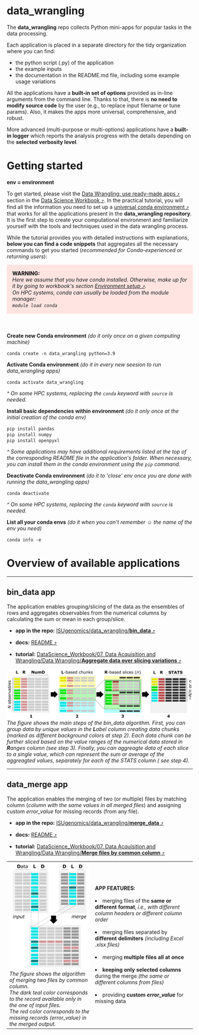 # data_wrangling
The **data_wrangling** repo collects Python mini-apps for popular tasks in the data processing.

Each application is placed in a separate directory for the tidy organization where you can find:
- the python script (.py) of the application
- the example inputs
- the documentation in the README.md file, including some example usage variations

All the applications have a **built-in set of options** provided as in-line arguments from the command line. Thanks to that, there is **no need to modify source code** by the user (e.g., to replace input filename or tune params). Also, it makes the apps more universal, comprehensive, and robust.

More advanced (multi-purpose or multi-options) applications have a **built-in logger** which reports the analysis progress with the details depending on the **selected verbosity level**.

# Getting started

**env = environment**

To get started, please visit the <a href="https://datascience.101workbook.org/07-DataParsing/03-DATA-WRANGLING-APPS/00-data-wrangling-apps" target="_blank">Data Wrangling: use ready-made apps  ⤴</a> section in the <a href="https://datascience.101workbook.org" target="_blank">Data Science Workbook  ⤴</a>. In the practical tutorial, you will find all the information you need to set up a <a href="https://datascience.101workbook.org/07-DataParsing/03-DATA-WRANGLING-APPS/00-data-wrangling-apps#environment-setup" target="_blank">universal conda environment  ⤴</a> that works for all the applications present in the **data_wrangling repository**. It is the first step to create your computational environment and familiarize yourself with the tools and techniques used in the data wrangling process.

While the tutorial provides you with detailed instructions with explanations, **below you can find a code snippets** that aggregates all the necessary commands to get you started (*recommended for Conda-experienced or returning users*):

<div style="background: mistyrose; padding: 15px; margin-bottom: 20px;">
<span style="font-weight:800;">WARNING:</span>
<br><span style="font-style:italic;"> Here we assume that you have conda installed. Otherwise, make up for it by going to workbook's section <a href="https://datascience.101workbook.org/07-DataParsing/03-DATA-WRANGLING-APPS/00-data-wrangling-apps#environment-setup" target="_blank">Environment setup  ⤴</a>. <br>
On HPC systems, conda can usually be loaded from the module manager:<br>
<code>module load conda</code>
</span>
</div><br>


**Create new Conda environment** *(do it only once on a given computing machine)*
```
conda create -n data_wrangling python=3.9
```

**Activate Conda environment** *(do it in every new seesion to run data_wrangling apps)*

```
conda activate data_wrangling
```
*^ On some HPC systems, replacing the `conda` keyword with `source` is needed.*

**Install basic dependencies within environment** *(do it only once at the initial creation of the conda env)*

```
pip install pandas
pip install numpy
pip install openpyxl
```
*^ Some applications may have additional requirements listed at the top of the corresponding README file in the application's folder. When necessary, you can install them in the conda environment using the `pip` command.*

**Deactivate Conda environment** *(do it to 'close' env once you are done with running the data_wrangling apps)*

```
conda deactivate
```
*^ On some HPC systems, replacing the `conda` keyword with `source` is needed.*

**List all your conda envs** *(do it when you can't remember* ☺ *the name of the env you need)*

```
conda info -e
```

# Overview of available applications

---

## bin_data app

The application enables grouping/slicing of the data as the ensembles of rows and aggregates observables from the numerical columns by calculating the sum or mean in each group/slice.

* **app in the repo:** <a href="https://github.com/ISUgenomics/data_wrangling/tree/main/bin_data" target="_blank">ISUgenomics/data_wrangling/<b>bin_data</b>  ⤴</a>

* **docs:** <a href="https://github.com/ISUgenomics/data_wrangling/tree/main/bin_data#overview" target="_blank">README  ⤴</a>

* **tutorial:** <a href="https://datascience.101workbook.org/07-DataParsing/03-DATA-WRANGLING-APPS/02-slice-or-bin-data-py" target="_blank">DataScience_Workbook/07. Data Acquisition and Wrangling/Data Wrangling/<b>Aggregate data over slicing variations</b>  ⤴</a>

![Bin data app](bin_data/assets/bin_data.png)<br>
<i>The figure shows the main steps of the bin_data algorithm. First, you can group data by unique values in the <b>L</b>abel column creating data chunks (marked as different background colors at step 2). Each data chunk can be further sliced based on the value ranges of the numerical data stored in <b>R</b>anges column (see step 3). Finally, you can aggreagte data of each slice to a single value, which can represent the sum or average of the aggreagted values, separately for each of the STATS column ( see step 4).</i>

---

## data_merge app

The application enables the merging of two (or multiple) files by matching column (*column with the same values in all merged files*) and assigning custom *error_value* for missing records (from any file).

* **app in the repo:** <a href="https://github.com/ISUgenomics/data_wrangling/tree/main/merge_data" target="_blank">ISUgenomics/data_wrangling/<b>merge_data</b>  ⤴</a>

* **docs:** <a href="https://github.com/ISUgenomics/data_wrangling/tree/main/merge_data#overview" target="_blank">README  ⤴</a>

* **tutorial:** <a href="https://datascience.101workbook.org/07-DataParsing/03-DATA-WRANGLING-APPS/01-merge-data-py" target="_blank">DataScience_Workbook/07. Data Acquisition and Wrangling/Data Wrangling/<b>Merge files by common column</b>  ⤴</a>

<table>
  <tr> <td>
        <img src="merge_data/assets/merge_data.png" alt="Merge data app" width="400"><br>
        <i>The figure shows the algorithm of merging two files by common column. <br>
        The dark teal color corresponds to the record available only in the one of input files.<br>
        The red color corresponds to the missing records (error_value) in the merged output.</i>
       </td> <td> <b>APP FEATURES:</b><br><br>
        <li> merging files of the <b>same or different format</b>,
        <i>i.e., with different column headers or different column order </i><br><br>
        <li> merging files separated by <b>different delimiters</b>
        <i>(including Excel .xlsx files)</i><br><br>
        <li> merging <b>multiple files all at once</b><br><br>
        <li> <b>keeping only selected columns</b> during the merge
        <i>(the same or different columns from files) </i><br><br>
        <li> providing <b>custom <i>error_value</i></b> for missing data
    </td> </tr>
</table>

